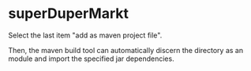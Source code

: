 # superDuperMarkt

Select the last item "add as maven project file".

Then, the maven build tool can automatically discern the directory as an module and import the specified jar dependencies.
